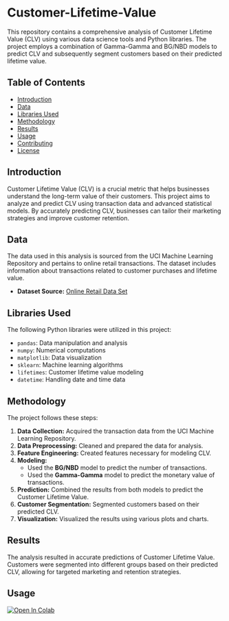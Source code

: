 # Customer-Lifetime-Value

This repository contains a comprehensive analysis of Customer Lifetime Value (CLV) using various data science tools and Python libraries. The project employs a combination of Gamma-Gamma and BG/NBD models to predict CLV and subsequently segment customers based on their predicted lifetime value.

## Table of Contents

- [Introduction](#introduction)
- [Data](#data)
- [Libraries Used](#libraries-used)
- [Methodology](#methodology)
- [Results](#results)
- [Usage](#usage)
- [Contributing](#contributing)
- [License](#license)

## Introduction

Customer Lifetime Value (CLV) is a crucial metric that helps businesses understand the long-term value of their customers. This project aims to analyze and predict CLV using transaction data and advanced statistical models. By accurately predicting CLV, businesses can tailor their marketing strategies and improve customer retention.

## Data

The data used in this analysis is sourced from the UCI Machine Learning Repository and pertains to online retail transactions. The dataset includes information about transactions related to customer purchases and lifetime value.

- **Dataset Source:** [Online Retail Data Set](https://archive.ics.uci.edu/dataset/352/online+retail)

## Libraries Used

The following Python libraries were utilized in this project:

- `pandas`: Data manipulation and analysis
- `numpy`: Numerical computations
- `matplotlib`: Data visualization
- `sklearn`: Machine learning algorithms
- `lifetimes`: Customer lifetime value modeling
- `datetime`: Handling date and time data

## Methodology

The project follows these steps:

1. **Data Collection:** Acquired the transaction data from the UCI Machine Learning Repository.
2. **Data Preprocessing:** Cleaned and prepared the data for analysis.
3. **Feature Engineering:** Created features necessary for modeling CLV.
4. **Modeling:**
   - Used the **BG/NBD** model to predict the number of transactions.
   - Used the **Gamma-Gamma** model to predict the monetary value of transactions.
5. **Prediction:** Combined the results from both models to predict the Customer Lifetime Value.
6. **Customer Segmentation:** Segmented customers based on their predicted CLV.
7. **Visualization:** Visualized the results using various plots and charts.

## Results

The analysis resulted in accurate predictions of Customer Lifetime Value. Customers were segmented into different groups based on their predicted CLV, allowing for targeted marketing and retention strategies.

## Usage

[![Open In Colab](https://colab.research.google.com/assets/colab-badge.svg)](https://colab.research.google.com/drive/1grFvMHe24FciYO3ldwbt0VnvWNia0UD4?usp=sharing)

